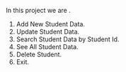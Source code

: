 In this project we are .

1. Add New Student Data.
2. Update Student Data.
3. Search Student Data by Student Id.
4. See All Student Data.
5. Delete Student.
6. Exit.

